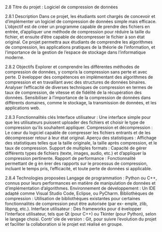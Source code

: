 2.8 Titre du projet : Logiciel de compression de données

2.8.1 Description
Dans ce projet, les étudiants sont chargés de concevoir et d’implémenter un logiciel de compression de données simple mais efficace. 
L’objectif est de créer un programme capable de prendre des fichiers en entrée, d’appliquer une méthode de compression pour réduire la taille du fichier, et ensuite d’être capable de décompresser le fichier à son état original. 
Ce projet permettra aux étudiants de comprendre les algorithmes de compression, les applications pratiques de la théorie de l’information, et l’importance de la gestion de l’espace de stockage dans l’informatique moderne.

2.8.2 Objectifs
Explorer et comprendre les différentes méthodes de compression de données, y compris la compression sans perte et avec perte. 
D ́evelopper des compétences en implémentant des algorithmes de compression et en travaillant avec des structures de données binaires. 
Analyser l’efficacité de diverses techniques de compression en termes de taux de compression, de vitesse et de fidélité de la récupération des données. 
Sensibiliser à l’importance de la compression de données dans différents domaines, comme le stockage, la transmission de données, et les applications web.

2.8.3 Fonctionnalités clés
Interface utilisateur : Une interface simple pour que les utilisateurs puissent uploader des fichiers et choisir le type de compression qu’ils souhaitent appliquer. 
Compression et décompression : Le cœur du logiciel capable de compresser les fichiers entrants et de les décompresser retour à leur  état original. 
Aperçu des statistiques : Affichage des statistiques telles que la taille originale, la taille après compression, et le taux de compression. 
Support de multiples formats : Capacité de gérer différents types de fichiers (texte, images, audio, etc.) et d’appliquer la compression pertinente. 
Rapport de performance : Fonctionnalité permettant de g ́en ́erer des rapports sur le processus de compression, incluant le temps pris, l’efficacité, et toute perte de données si applicable.

2.8.4 Technologies proposées
Langage de programmation : Python ou C++, connus pour leurs performances en matière de manipulation de données et d’implémentation d’algorithmes. Environnement de développement : Un IDE adapté comme Visual Studio Code, Eclipse, ou PyCharm. Bibliothèques de compression : Utilisation de bibliothèques existantes pour certaines fonctionnalités de compression peut être autorisée (par ex- emple, zlib, libpng, etc.). Interface utilisateur : Des frameworks pour d ́evelopper l’interface utilisateur, tels que Qt (pour C++) ou Tkinter (pour Python), selon le langage choisi. Contrˆole de version : Git, pour suivre l’evolution du projet et faciliter la collaboration si le projet est réalisé en groupe.
